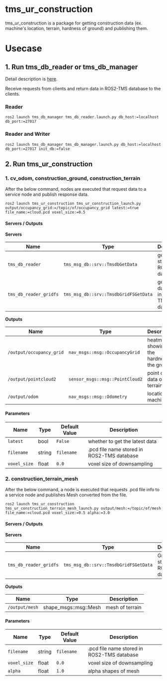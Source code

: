 # tms_ur_construction

tms_ur_construction is a package for getting construction data (ex. machine's location, terrain, hardness of ground) and publishing them.

# Usecase

## 1. Run tms_db_reader or tms_db_manager

Detail description is [here](https://github.com/irvs/ros2_tms_for_construction/tree/main/tms_db).

Receive requests from clients and return data in ROS2-TMS database to the clients.

### Reader

```
ros2 launch tms_db_manager tms_db_reader.launch.py db_host:=localhost db_port:=27017
```

### Reader and Writer

```
ros2 launch tms_db_manager tms_db_manager.launch.py db_host:=localhost db_port:=27017 init_db:=false
```

## 2. Run tms_ur_construction

### 1. cv_odom, construction_ground, construction_terrain

After the below command, nodes are executed that request data to a service node and publish response data.

```
ros2 launch tms_ur_construction tms_ur_construction_launch.py output/occupancy_grid:=/topic/of/occupancy_grid latest:=true file_name:=cloud.pcd voxel_size:=0.5
```

#### Servers / Outputs

**Servers**

| Name                   | Type                                  | Description                                 |
| ---------------------- | ------------------------------------- | ------------------------------------------- |
| `tms_db_reader`        | `tms_msg_db::srv::TmsdbGetData`       | get data stored in ROS2-TMS database        |
| `tms_db_reader_gridfs` | `tms_msg_db::srv::TmsdbGridFSGetData` | get GridFS data stored in ROS2-TMS database |

**Outputs**

| Name                     | Type                            | Description                                |
| ------------------------ | ------------------------------- | ------------------------------------------ |
| `/output/occupancy_grid` | `nav_msgs::msg::OccupancyGrid`  | heatmap showing the hardness of the ground |
| `/output/pointcloud2`    | `sensor_msgs::msg::PointCloud2` | point cloud data of terrain                |
| `/output/odom`           | `nav_msgs::msg::Odometry`       | location of machine                        |

#### Parameters

| Name         | Type   | Default Value | Description                                |
| ------------ | ------ | ------------- | ------------------------------------------ |
| `latest`     | bool   | `False`       | whether to get the latest data             |
| `filename`   | string | `filename`    | .pcd file name stored in ROS2-TMS database |
| `voxel_size` | float  | `0.0`         | voxel size of downsampling                 |

### 2. construction_terrain_mesh

After the below command, a node is executed that requests .pcd file info to a service node and publishes Mesh converted from the file.

```
ros2 launch tms_ur_construction tms_ur_construction_terrain_mesh_launch.py output/mesh:=/topic/of/mesh file_name:=cloud.pcd voxel_size:=0.5 alpha:=3.0
```

#### Servers / Outputs

**Servers**

| Name                   | Type                                  | Description                             |
| ---------------------- | ------------------------------------- | --------------------------------------- |
| `tms_db_reader_gridfs` | `tms_msg_db::srv::TmsdbGridFSGetData` | GridFS data stored in ROS2-TMS database |

**Outputs**

| Name           | Type                  | Description     |
| -------------- | --------------------- | --------------- |
| `/output/mesh` | shape_msgs::msg::Mesh | mesh of terrain |

#### Parameters

| Name         | Type   | Default Value | Description                                |
| ------------ | ------ | ------------- | ------------------------------------------ |
| `filename`   | string | `filename`    | .pcd file name stored in ROS2-TMS database |
| `voxel_size` | float  | `0.0`         | voxel size of downsampling                 |
| `alpha`      | float  | `1.0`         | alpha shapes of mesh                       |
